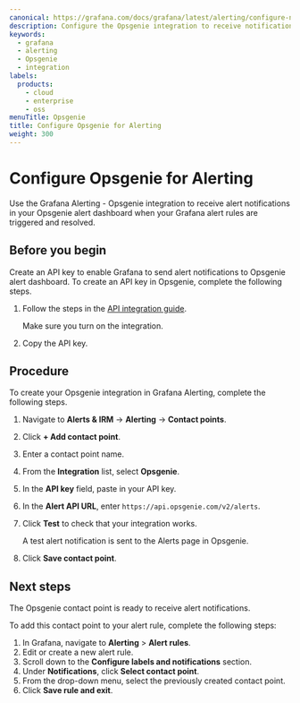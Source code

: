 ```yaml
---
canonical: https://grafana.com/docs/grafana/latest/alerting/configure-notifications/manage-contact-points/integrations/configure-opsgenie/
description: Configure the Opsgenie integration to receive notifications when your alerts are firing
keywords:
  - grafana
  - alerting
  - Opsgenie
  - integration
labels:
  products:
    - cloud
    - enterprise
    - oss
menuTitle: Opsgenie
title: Configure Opsgenie for Alerting
weight: 300
---
```


# Configure Opsgenie for Alerting

Use the Grafana Alerting - Opsgenie integration to receive alert notifications in your Opsgenie alert dashboard when your Grafana alert rules are triggered and resolved.

## Before you begin

Create an API key to enable Grafana to send alert notifications to Opsgenie alert dashboard.
To create an API key in Opsgenie, complete the following steps.

1. Follow the steps in the [API integration guide](https://support.atlassian.com/opsgenie/docs/create-a-default-api-integration/).

   Make sure you turn on the integration.

1. Copy the API key.

## Procedure

To create your Opsgenie integration in Grafana Alerting, complete the following steps.

1. Navigate to **Alerts & IRM** -> **Alerting** -> **Contact points**.
1. Click **+ Add contact point**.
1. Enter a contact point name.
1. From the **Integration** list, select **Opsgenie**.
1. In the **API key** field, paste in your API key.
1. In the **Alert API URL**, enter `https://api.opsgenie.com/v2/alerts`.
1. Click **Test** to check that your integration works.

   A test alert notification is sent to the Alerts page in Opsgenie.

1. Click **Save contact point**.

## Next steps

The Opsgenie contact point is ready to receive alert notifications.

To add this contact point to your alert rule, complete the following steps:

1. In Grafana, navigate to **Alerting** > **Alert rules**.
1. Edit or create a new alert rule.
1. Scroll down to the **Configure labels and notifications** section.
1. Under **Notifications**, click **Select contact point**.
1. From the drop-down menu, select the previously created contact point.
1. Click **Save rule and exit**.
